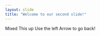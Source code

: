 ```yaml
---
layout: slide
title: "Welcome to our second slide!"
---
```

Mixed This up
Use the left Arrow to go back!
